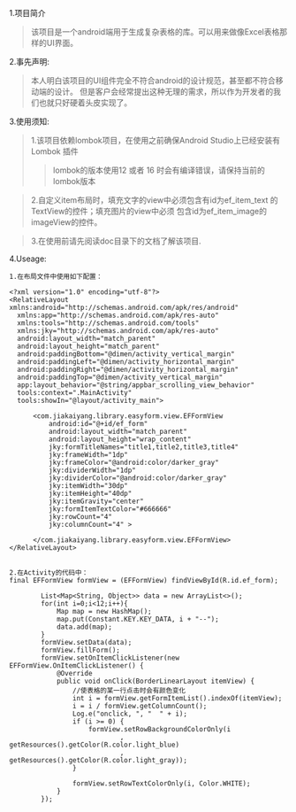 1.项目简介
>该项目是一个android端用于生成复杂表格的库。可以用来做像Excel表格那样的UI界面。

2.事先声明:
>本人明白该项目的UI组件完全不符合android的设计规范，甚至都不符合移动端的设计。
>但是客户会经常提出这种无理的需求，所以作为开发者的我们也就只好硬着头皮实现了。


3.使用须知:
>1.该项目依赖lombok项目，在使用之前确保Android Studio上已经安装有 Lombok 插件
>>   lombok的版本使用12 或者 16 时会有编译错误，请保持当前的lombok版本

>2.自定义item布局时，填充文字的view中必须包含有id为ef_item_text 的TextView的控件；填充图片的view中必须
>包含id为ef_item_image的imageView的控件。

>3.在使用前请先阅读doc目录下的文档了解该项目.


4.Useage:

    1.在布局文件中使用如下配置：
    
    <?xml version="1.0" encoding="utf-8"?>
    <RelativeLayout xmlns:android="http://schemas.android.com/apk/res/android"
      xmlns:app="http://schemas.android.com/apk/res-auto"
      xmlns:tools="http://schemas.android.com/tools"
      xmlns:jky="http://schemas.android.com/apk/res-auto"
      android:layout_width="match_parent"
      android:layout_height="match_parent"
      android:paddingBottom="@dimen/activity_vertical_margin"
      android:paddingLeft="@dimen/activity_horizontal_margin"
      android:paddingRight="@dimen/activity_horizontal_margin"
      android:paddingTop="@dimen/activity_vertical_margin"
      app:layout_behavior="@string/appbar_scrolling_view_behavior"
      tools:context=".MainActivity"
      tools:showIn="@layout/activity_main">
      
          <com.jiakaiyang.library.easyform.view.EFFormView
              android:id="@+id/ef_form"
              android:layout_width="match_parent"
              android:layout_height="wrap_content"
              jky:formTitleNames="title1,title2,title3,title4"
              jky:frameWidth="1dp"
              jky:frameColor="@android:color/darker_gray"
              jky:dividerWidth="1dp"
              jky:dividerColor="@android:color/darker_gray"
              jky:itemWidth="30dp"
              jky:itemHeight="40dp"
              jky:itemGravity="center"
              jky:formItemTextColor="#666666"
              jky:rowCount="4"
              jky:columnCount="4" >
      
          </com.jiakaiyang.library.easyform.view.EFFormView>
    </RelativeLayout>
    
    
    2.在Activity的代码中：
    final EFFormView formView = (EFFormView) findViewById(R.id.ef_form);
    
            List<Map<String, Object>> data = new ArrayList<>();
            for(int i=0;i<12;i++){
                Map map = new HashMap();
                map.put(Constant.KEY.KEY_DATA, i + "--");
                data.add(map);
            }
            formView.setData(data);
            formView.fillForm();
            formView.setOnItemClickListener(new EFFormView.OnItemClickListener() {
                @Override
                public void onClick(BorderLinearLayout itemView) {
                    //使表格的某一行点击时会有颜色变化
                    int i = formView.getFormItemList().indexOf(itemView);
                    i = i / formView.getColumnCount();
                    Log.e("onclick, ", "  " + i);
                    if (i >= 0) {
                        formView.setRowBackgroundColorOnly(i
                                , getResources().getColor(R.color.light_blue)
                                , getResources().getColor(R.color.light_gray));
                    }
    
                    formView.setRowTextColorOnly(i, Color.WHITE);
                }
            });
    